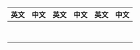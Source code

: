 | 英文 | 中文 | 英文 | 中文 | 英文 | 中文 |
| :--------: | :-----: | :----: | :----: | :----: | :----: | 
|  |  |  |  |  |  |
|  |  |  |  |  |  |
|  |  |  |  |  |  |
|  |  |  |  |  |  |
|  |  |  |  |  |  |
|  |  |  |  |  |  |
|  |  |  |  |  |  |
|  |  |  |  |  |  |
